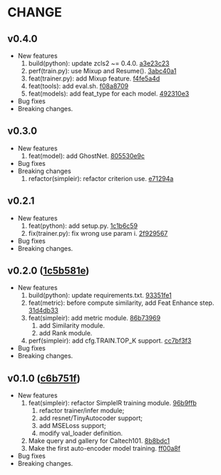 
# CHANGE

## v0.4.0

* New features
  1. build(python): update zcls2 ~= 0.4.0. [a3e23c23](https://github.com/zjykzj/SimpleIR/tree/a3e23c23e83fb3d1431d33d6dc2e4a8e6a3f1fc0)
  2. perf(train.py): use Mixup and Resume(). [3abc40a1](https://github.com/zjykzj/SimpleIR/tree/3abc40a1d068944dfc4cf9f478f4eabcc3b85a87)
  3. feat(trainer.py): add Mixup feature. [f4fe5a4d](https://github.com/zjykzj/SimpleIR/tree/f4fe5a4d68dde74f3d18c17c47c012114dab5fb5)
  4. feat(tools): add eval.sh. [f08a8709](https://github.com/zjykzj/SimpleIR/tree/f08a8709f246568568366b3aaaea19a1d8152956)
  5. feat(models): add feat_type for each model. [492310e3](https://github.com/zjykzj/SimpleIR/tree/492310e3598f3bc9c3a411210b1da7064268298b)
* Bug fixes
* Breaking changes.

## v0.3.0

* New features
  1. feat(model): add GhostNet. [805530e9c](https://github.com/zjykzj/SimpleIR/tree/805530e9c216e41cf612d4a659fb059444b669e1)
* Bug fixes
* Breaking changes
  1. refactor(simpleir): refactor criterion use. [e71294a](https://github.com/zjykzj/SimpleIR/tree/e71294a9e7423b7167436837e097561942349b4d)

## v0.2.1

* New features
  1. feat(python): add setup.py. [1c1b6c59](https://github.com/zjykzj/SimpleIR/tree/1c1b6c59d9e0b1deb217c42e8fbf2223e8d837a3)
  2. fix(trainer.py): fix wrong use param i. [2f929567](https://github.com/zjykzj/SimpleIR/tree/2f92956761d9905b04e5319678b56caa3e098b9f)
* Bug fixes
* Breaking changes.

## v0.2.0 ([1c5b581e](https://github.com/zjykzj/SimpleIR/tree/1c5b581e3d96c76364472dcce8448561288611c0))

* New features
  1. build(python): update requirements.txt. [93351fe1](https://github.com/zjykzj/SimpleIR/tree/93351fe1111a37b29909621de0ed5b012d592918)
  2. feat(metric): before compute similarity, add Feat Enhance step. [31d4db33](https://github.com/zjykzj/SimpleIR/tree/31d4db3324d5846185265e93746d3c190e4db4bd)
  3. feat(simpleir): add metric module. [86b73969](https://github.com/zjykzj/SimpleIR/tree/86b73969db156d2e150535edd9d4b2e19c11bbe1)
     1. add Similarity module.
     2. add Rank module.
  4. perf(simpleir): add cfg.TRAIN.TOP_K support. [cc7bf3f3](https://github.com/zjykzj/SimpleIR/tree/cc7bf3f3c073bdb480a5c78841d0b07c20e4f772)
* Bug fixes
* Breaking changes.

## v0.1.0 ([c6b751f](https://github.com/zjykzj/SimpleIR/commit/c6b751f56aeb977d0fdb9720eaa6f04441910abe))

* New features 
  1. feat(simpleir): refactor SimpleIR training module. [96b9ffb](https://github.com/zjykzj/SimpleIR/commit/96b9ffbd019587a340149956ccf5fa891d928d66)
     1. refactor trainer/infer module;
     2. add resnet/TinyAutocoder support;
     3. add MSELoss support;
     4. modify val_loader definition.
  2. Make query and gallery for Caltech101. [8b8bdc1](https://github.com/zjykzj/SimpleIR/commit/8b8bdc1034ac5e4317583d7cfe6a2133dac20f80)
  3. Make the first auto-encoder model training. [ff00a8f](https://github.com/zjykzj/SimpleIR/commit/ff00a8ff9fc26a91b81bfb91b8bef64f752f0c80)
* Bug fixes
* Breaking changes.
